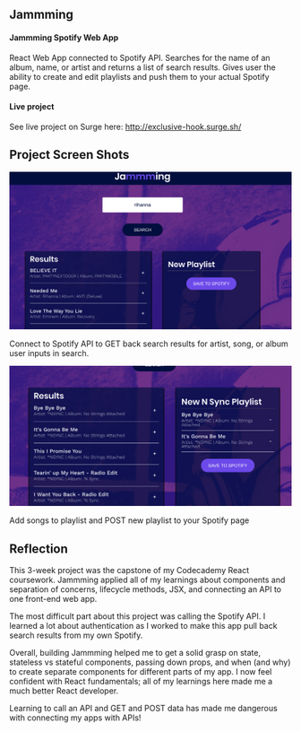 ## Jammming

#### Jammming Spotify Web App

React Web App connected to Spotify API.  Searches for the name of an album, name, or artist and returns a list of search results.  Gives user the ability to create and edit playlists and push them to your actual Spotify page.

#### Live project

See live project on Surge here: http://exclusive-hook.surge.sh/

## Project Screen Shots
![Search for artist](./public/Screenshot1.png?raw=true "Search for artist and render list of songs from API")

Connect to Spotify API to GET back search results for artist, song, or album user inputs in search.

![Add songs to playlist and PUT new playlist to your Spotify page](./public/Screenshot2.png?raw=true "Create new playlist")

Add songs to playlist and POST new playlist to your Spotify page

## Reflection

This 3-week project was the capstone of my Codecademy React coursework.  Jammming applied all of my learnings about components and separation of concerns, lifecycle methods, JSX, and connecting an API to one front-end web app.

The most difficult part about this project was calling the Spotify API.  I learned a lot about authentication as I worked to make this app pull back search results from my own Spotify.

Overall, building Jammming helped me to get a solid grasp on state, stateless vs stateful components, passing down props, and when (and why) to create separate components for different parts of my app.  I now feel confident with React fundamentals; all of my learnings here made me a much better React developer.

Learning to call an API and GET and POST data has made me dangerous with connecting my apps with APIs!
